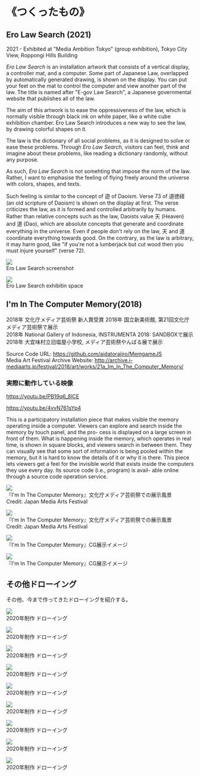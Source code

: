 # 《つくったもの》

## Ero Law Search (2021)

2021 - Exhibited at "Media Ambition Tokyo" (group exhibition), Tokyo City View, Roppongi Hills Building

*Ero Law Search* is an installation artwork that consists of a vertical display, a controller mat, and a computer. Some part of Japanese Law, overlapped by automatically generated drawing, is shown on the display. You can put your feet on the mat to control the computer and view another part of the law. The title is named after "E-gov Law Search", a Japanese governmental website that publishes all of the law.

The aim of this artwork is to ease the oppressiveness of the law, which is normally visible through black ink on white paper, like a white cube exhibition chamber. Ero Law Search introduces a new way to see the law, by drawing colorful shapes on it.

The law is the dictionary of all social problems, as it is designed to solve or ease these problems. Through *Ero Law Search*, visitors can feel, think and imagine about these problems, like reading a dictionary randomly, without any purpose.

As such, *Ero Law Search* is not somehting that impose the norm of the law. Rather, I want to emphasise the feeling of flying freely around the universe with colors, shapes, and texts.

Such feeling is similar to the concept of 遊 of Daoism. Verse 73 of 道徳経 (an old scripture of Daoism) is shown on the display at first. The verse criticizes the law, as it is formed and controlled arbitrarily by humans. Rather than relative concepts such as the law, Daoists value 天 (Heaven) and 道 (Dao), which are absolute concepts that generate and coordinate everything in the universe. Even if people don't rely on the law, 天 and 道 coordinate everything towards good. On the contrary, as the law is arbitrary, it may harm good, like "if you're not a lumberjack but cut wood then you must injure yourself" (verse 72).

<div class="split"></div>

![](ero/scr1.png)  
Ero Law Search screenshot

<div class="split"></div>

![](ero/IMG_1772.jpeg)  
Ero Law Search exhibitin space

<div class="split"></div>

## I'm In The Computer Memory(2018)

2018年 文化庁メディア芸術祭 新人賞受賞
2018年 国立新美術館, 第21回文化庁メディア芸術祭で展示  
2018年 National Gallery of Indonesia, INSTRUMENTA 2018: SANDBOXで展示  
2018年 大宜味村立旧塩屋小学校, メディア芸術祭やんばる展で展示  

Source Code URL: <https://github.com/aidatorajiro/MemgameJS>  
Media Art Festival Archive Website: <http://archive.j-mediaarts.jp/festival/2018/art/works/21a_Im_In_The_Computer_Memory/>

### 実際に動作している映像

<https://youtu.be/PB19q6_8lCE>

<https://youtu.be/4vvN761sYp4>

This is a participatory installation piece that makes visible the memory operating inside a computer. Viewers can explore and search inside the memory by touch panel, and the pro- cess is displayed on a large screen in front of them. What is happening inside the memory, which operates in real time, is shown in square blocks, and viewers search in between them. They can visually see that some sort of information is being pooled within the memory, but it is hard to know the details of it or why it is there. This piece lets viewers get a feel for the invisible world that exists inside the computers they use every day. Its source code (i.e., program) is avail- able online through a source code operation service.

<div class="split"></div>

![](iitcm/STA_0204.jpg)  
『I'm In The Computer Memory』文化庁メディア芸術祭での展示風景  
Credit: Japan Media Arts Festival  
<div class="split"></div>  

![](iitcm/STA_1633.jpg)  
『I'm In The Computer Memory』文化庁メディア芸術祭での展示風景  
Credit: Japan Media Arts Festival  
<div class="split"></div>

![](iitcm/medigei_1.png)  
『I'm In The Computer Memory』CG展示イメージ  
<div class="split"></div>

![](iitcm/medigei_2.png)  
『I'm In The Computer Memory』CG展示イメージ  
<div class="split"></div>

## その他ドローイング

その他、今まで作ってきたドローイングを紹介する。

<div class="split"></div>

![](drawing/2.jpeg)  
2020年制作 ドローイング  
<div class="split"></div>

![](drawing/3.jpeg)  
2020年制作 ドローイング  
<div class="split"></div>

![](drawing/4.jpeg)  
2020年制作 ドローイング  
<div class="split"></div>

![](drawing/5.jpeg)  
2020年制作 ドローイング  
<div class="split"></div>

![](drawing/6.jpeg)  
2020年制作 ドローイング  
<div class="split"></div>

![](drawing/7.jpeg)  
2020年制作 ドローイング  
<div class="split"></div>

![](drawing/8.jpeg)  
2020年制作 ドローイング  
<div class="split"></div>

![](drawing/9.jpeg)  
2020年制作 ドローイング  
<div class="split"></div>

![](drawing/10.jpeg)  
2020年制作 ドローイング  
<div class="split"></div>
